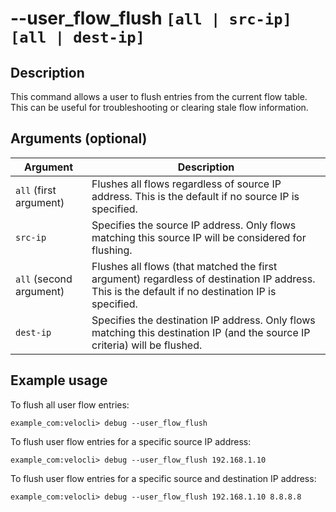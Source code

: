 #	--user_flow_flush `[all | src-ip]` `[all | dest-ip]`

##	Description
This command allows a user to flush entries from the current flow table. This can be useful for troubleshooting or clearing stale flow information.

##  Arguments (optional)
| Argument | Description |
|---|---|
| `all` (first argument) | Flushes all flows regardless of source IP address. This is the default if no source IP is specified. |
| `src-ip` | Specifies the source IP address. Only flows matching this source IP will be considered for flushing. |
| `all` (second argument) | Flushes all flows (that matched the first argument) regardless of destination IP address. This is the default if no destination IP is specified. |
| `dest-ip` | Specifies the destination IP address. Only flows matching this destination IP (and the source IP criteria) will be flushed. |

##  Example usage
To flush all user flow entries:
```
example_com:velocli> debug --user_flow_flush
```
To flush user flow entries for a specific source IP address:
```
example_com:velocli> debug --user_flow_flush 192.168.1.10
```
To flush user flow entries for a specific source and destination IP address:
```
example_com:velocli> debug --user_flow_flush 192.168.1.10 8.8.8.8
```